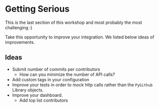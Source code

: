 # Getting Serious

This is the last section of this workshop and most probably the most challenging :)

Take this opportunity to improve your integration. 
We listed below ideas of improvements.

## Ideas
- Submit number of commits per contributors
  - How can you minimize the number of API calls?
- Add custom tags in your configuration
- Improve your tests in order to mock http calls rather than the `PyGithub` Library objects.
- Improve your dashboard.
  - Add top list contributors
